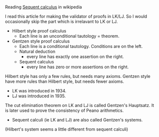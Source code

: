 Reading [Sequent calculus](https://en.wikipedia.org/wiki/Sequent_calculus) in wikipedia

I read this article for making the validator of proofs in LK/LJ. So I would occasionally skip the part which is irrelavant to LK or LJ.

- Hilbert style proof calculus
  - Each line is an unconditional tautology = theorem.
- Gentzen style proof calculus
  - Each line is a conditional tautology. Conditions are on the left.
  - Natural deduction
    - every line has exactly one assertion on the right.
  - Sequent calculus
    - every line has zero or more assertions on the right.

Hilbert style has only a few rules, but needs many axioms. Gentzen style have more rules than Hilbert style, but needs fewer axioms.

- LK was introduced in 1934.
- LJ was introduced in 1935.

The cut elimination theorem on LK and LJ is called Gentzen's Hauptsatz. It is later used to prove the consistency of Peano arithmetics.

- Sequent calculi (ie LK and LJ) are also called Gentzen's systems.

(Hilbert's system seems a little different from sequent calculi)

